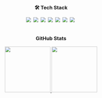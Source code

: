 <h3 align="center">🛠 Tech Stack </h3>
<div align="center";>
    <img src="https://img.shields.io/badge/Java-007396?style=flat-square&logo=Java&logoColor=white"/>&nbsp 
    <img src="https://img.shields.io/badge/Python-3766AB?style=flat-square&logo=Python&logoColor=white"/>&nbsp 
    <img src="https://img.shields.io/badge/C-A8B9CC?style=flat-square&logo=C&logoColor=white"/>&nbsp 
    <img src="https://img.shields.io/badge/Javascript-ffb13b?style=flat-square&logo=javascript&logoColor=white"/>&nbsp 
    <img src="https://img.shields.io/badge/css-1572B6?style=flat-square&logo=css3&logoColor=white"/>&nbsp 
    <img src="https://img.shields.io/badge/Spring-6DB33F?style=flat-square&logo=Spring&logoColor=white"/>&nbsp 
    <img src="https://img.shields.io/badge/Mysql-E6B91E?style=flat-square&logo=MySql&logoColor=white"/>&nbsp 
</div>
&nbsp &nbsp 
<h3 align="center"> GitHub Stats </h3>
<div align="center">
  <a href='https://github.com/leetaehyeon123'>
    <img src="https://github-readme-stats.vercel.app/api?username=leetaehyeon123&show_icons=true&theme=gruvbox_light" height="150"/>
    <img src="https://github-readme-stats.vercel.app/api/top-langs/?username=leetaehyeon123&layout=compact&theme=gruvbox_light&langs_count=6" height="150"/>
   </a>
</div>
&nbsp 
